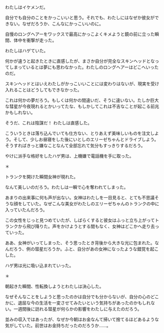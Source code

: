 
<!-- ひとり 2 -->

わたしはイケメンだ。

 

自分でも自分のことをかっこいいと思う。それでも、わたしにはなぜか彼女ができない。なぜだろうか、こんなにかっこいいのに。

自慢のロングヘアーをワックスで最高にかっこよくキメようと鏡の前に立った瞬間、体中を衝撃が走った。

わたしはハゲていた。

何かが違うと起きたときに直感したが、まさか自分が完全なスキンヘッドとなってしまっているとは夢にも思わなかった。わたしのロングヘアーはどこへいったのだ。

 

スキンヘッドとはいえわたしがかっこいいことには変わりはないが、現実を受け入れることはどうしてもできなかった。

これは何かの夢だろう。もしくは何かの間違いだ、そうに違いない。たしか巨大な彗星が今夜現れるとかいってたな、もしかしてこれは不吉なことが起こる前兆かもしれない。

 

そうだ、これは陰謀だ！ わたしは直感した。

こういうときは落ち込んでいても仕方ない、とりあえず美味しいものを注文しよう。そして、少しお昼寝をした後にいとしのエリーゼちゃんとドライブしよう。そうすればきっと嫌なことなんて全部忘れて気分もすっきりするだろう。

やけに派手な格好をしたハゲ男は、上機嫌で電話機を手に取った。

＊

トランクを開けた瞬間女神が現れた。

なんて美しいのだろう。わたしは一瞬で心を奪われてしまった。

 

あまりの出来事に何も声が出ない。女神はわたしを一目見ると、とても不思議そうな顔をしていた。なぜこんな美女がわたしのエリーゼちゃんのトランクの中に入っていたんだろう。

この女性をじっと見つめていたが、しばらくすると彼女はふっと立ち上がってトランクから飛び降りた。声をかけようとする間もなく、女神はどこかへ走り去っていった。

ああ、女神がいってしまった、そう思ったとき背後から大きな光に包まれた。なんだろう、例の彗星だろうか。ふと、自分があの女神になったような錯覚を起こした。

ハゲ男は光に吸い込まれていった。

＊

朝起きた瞬間、性転換しようとわたしは決心した。

なぜそんなことをしようと思ったのかは自分でも分からないが、自分の心のどこかに、退屈な今の生活を一変させてみたいという気持ちがあったのかもしれない。一週間後に訪れる彗星が何らかの影響をわたしに与えたのだろう。

 

並みの収入ではあったが、なぜか今朝はお金なんて掃いて捨てるほどあるような気がしていた。前世はお金持ちだったのだろうか……。
